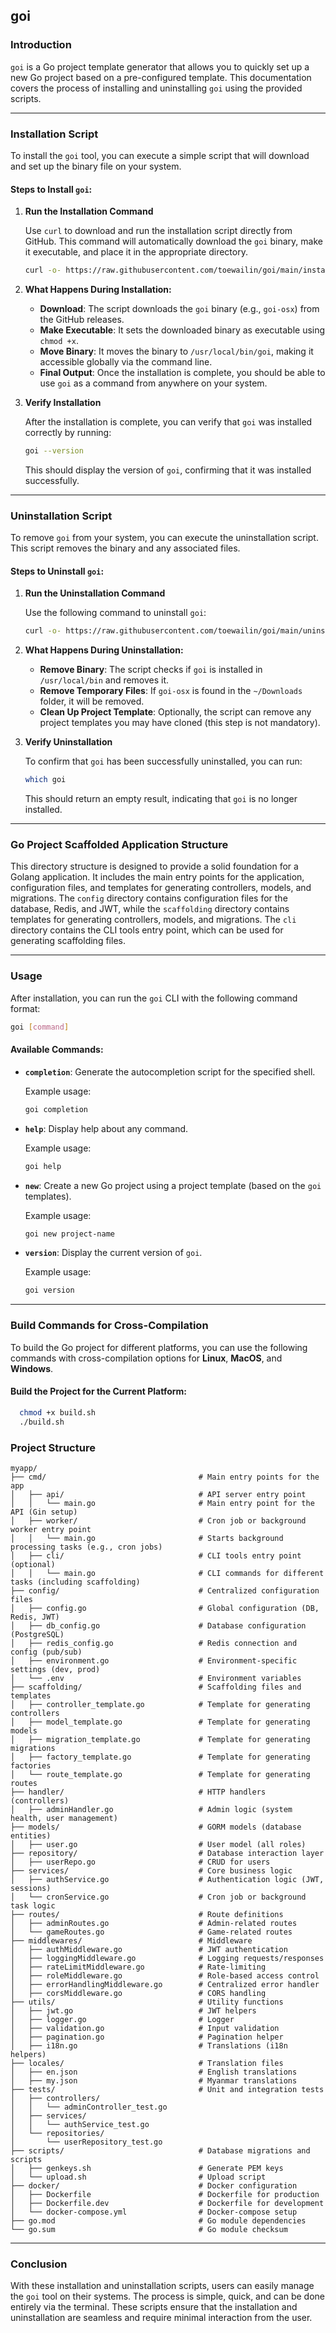 ## **goi**

### **Introduction**

`goi` is a Go project template generator that allows you to quickly set up a new Go project based on a pre-configured template. This documentation covers the process of installing and uninstalling `goi` using the provided scripts.

---

### **Installation Script**

To install the `goi` tool, you can execute a simple script that will download and set up the binary file on your system.

#### **Steps to Install `goi`:**

1. **Run the Installation Command**

   Use `curl` to download and run the installation script directly from GitHub. This command will automatically download the `goi` binary, make it executable, and place it in the appropriate directory.

   ```bash
   curl -o- https://raw.githubusercontent.com/toewailin/goi/main/install_goi.sh | bash
   ```

2. **What Happens During Installation:**

   * **Download**: The script downloads the `goi` binary (e.g., `goi-osx`) from the GitHub releases.
   * **Make Executable**: It sets the downloaded binary as executable using `chmod +x`.
   * **Move Binary**: It moves the binary to `/usr/local/bin/goi`, making it accessible globally via the command line.
   * **Final Output**: Once the installation is complete, you should be able to use `goi` as a command from anywhere on your system.

3. **Verify Installation**

   After the installation is complete, you can verify that `goi` was installed correctly by running:

   ```bash
   goi --version
   ```

   This should display the version of `goi`, confirming that it was installed successfully.

---

### **Uninstallation Script**

To remove `goi` from your system, you can execute the uninstallation script. This script removes the binary and any associated files.

#### **Steps to Uninstall `goi`:**

1. **Run the Uninstallation Command**

   Use the following command to uninstall `goi`:

   ```bash
   curl -o- https://raw.githubusercontent.com/toewailin/goi/main/uninstall_goi.sh | bash
   ```

2. **What Happens During Uninstallation:**

   * **Remove Binary**: The script checks if `goi` is installed in `/usr/local/bin` and removes it.
   * **Remove Temporary Files**: If `goi-osx` is found in the `~/Downloads` folder, it will be removed.
   * **Clean Up Project Template**: Optionally, the script can remove any project templates you may have cloned (this step is not mandatory).

3. **Verify Uninstallation**

   To confirm that `goi` has been successfully uninstalled, you can run:

   ```bash
   which goi
   ```

   This should return an empty result, indicating that `goi` is no longer installed.

---

### **Go Project Scaffolded Application Structure**

This directory structure is designed to provide a solid foundation for a Golang application. It includes the main entry points for the application, configuration files, and templates for generating controllers, models, and migrations. The `config` directory contains configuration files for the database, Redis, and JWT, while the `scaffolding` directory contains templates for generating controllers, models, and migrations. The `cli` directory contains the CLI tools entry point, which can be used for generating scaffolding files.

---

### **Usage**

After installation, you can run the `goi` CLI with the following command format:

```bash
goi [command]
```

#### **Available Commands:**

* **`completion`**: Generate the autocompletion script for the specified shell.

  Example usage:

  ```bash
  goi completion
  ```

* **`help`**: Display help about any command.

  Example usage:

  ```bash
  goi help
  ```

* **`new`**: Create a new Go project using a project template (based on the `goi` templates).

  Example usage:

  ```bash
  goi new project-name
  ```

* **`version`**: Display the current version of `goi`.

  Example usage:

  ```bash
  goi version
  ```

---

### **Build Commands for Cross-Compilation**

To build the Go project for different platforms, you can use the following commands with cross-compilation options for **Linux**, **MacOS**, and **Windows**.

#### **Build the Project for the Current Platform:**

```bash
  chmod +x build.sh
  ./build.sh
```

### **Project Structure**

```plaintext
myapp/
├── cmd/                                  # Main entry points for the app
│   ├── api/                              # API server entry point
│   │   └── main.go                       # Main entry point for the API (Gin setup)
│   ├── worker/                           # Cron job or background worker entry point
│   │   └── main.go                       # Starts background processing tasks (e.g., cron jobs)
│   ├── cli/                              # CLI tools entry point (optional)
│   │   └── main.go                       # CLI commands for different tasks (including scaffolding)
├── config/                               # Centralized configuration files
│   ├── config.go                         # Global configuration (DB, Redis, JWT)
│   ├── db_config.go                      # Database configuration (PostgreSQL)
│   ├── redis_config.go                   # Redis connection and config (pub/sub)
│   ├── environment.go                    # Environment-specific settings (dev, prod)
│   └── .env                              # Environment variables
├── scaffolding/                          # Scaffolding files and templates
│   ├── controller_template.go            # Template for generating controllers
│   ├── model_template.go                 # Template for generating models
│   ├── migration_template.go             # Template for generating migrations
│   ├── factory_template.go               # Template for generating factories
│   └── route_template.go                 # Template for generating routes
├── handler/                              # HTTP handlers (controllers)
│   ├── adminHandler.go                   # Admin logic (system health, user management)
├── models/                               # GORM models (database entities)
│   ├── user.go                           # User model (all roles)
├── repository/                           # Database interaction layer
│   ├── userRepo.go                       # CRUD for users
├── services/                             # Core business logic
│   ├── authService.go                    # Authentication logic (JWT, sessions)
│   └── cronService.go                    # Cron job or background task logic
├── routes/                               # Route definitions
│   ├── adminRoutes.go                    # Admin-related routes
│   └── gameRoutes.go                     # Game-related routes
├── middlewares/                          # Middleware
│   ├── authMiddleware.go                 # JWT authentication
│   ├── loggingMiddleware.go              # Logging requests/responses
│   ├── rateLimitMiddleware.go            # Rate-limiting
│   ├── roleMiddleware.go                 # Role-based access control
│   ├── errorHandlingMiddleware.go        # Centralized error handler
│   ├── corsMiddleware.go                 # CORS handling
├── utils/                                # Utility functions
│   ├── jwt.go                            # JWT helpers
│   ├── logger.go                         # Logger
│   ├── validation.go                     # Input validation
│   ├── pagination.go                     # Pagination helper
│   ├── i18n.go                           # Translations (i18n helpers)
├── locales/                              # Translation files
│   ├── en.json                           # English translations
│   ├── my.json                           # Myanmar translations
├── tests/                                # Unit and integration tests
│   ├── controllers/
│   │   └── adminController_test.go
│   ├── services/
│   │   └── authService_test.go
│   └── repositories/
│       └── userRepository_test.go
├── scripts/                              # Database migrations and scripts
│   ├── genkeys.sh                        # Generate PEM keys
│   └── upload.sh                         # Upload script
├── docker/                               # Docker configuration
│   ├── Dockerfile                        # Dockerfile for production
│   ├── Dockerfile.dev                    # Dockerfile for development
│   └── docker-compose.yml                # Docker-compose setup
├── go.mod                                # Go module dependencies
└── go.sum                                # Go module checksum
```

---

### **Conclusion**

With these installation and uninstallation scripts, users can easily manage the `goi` tool on their systems. The process is simple, quick, and can be done entirely via the terminal. These scripts ensure that the installation and uninstallation are seamless and require minimal interaction from the user.
